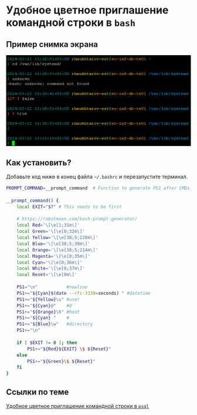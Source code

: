 # Удобное цветное приглашение командной строки в `bash`

## Пример снимка экрана

![bashrc](bashrc.png)

## Как установить?

Добавьте код ниже в конец файла `~/.bashrc` и перезапустите терминал.

```bash
PROMPT_COMMAND=__prompt_command  # Function to generate PS1 after CMDs

__prompt_command() {
    local EXIT="$?" # This needs to be first

    # https://robotmoon.com/bash-prompt-generator/
    local Red='\[\e[1;31m\]'
    local Green='\[\e[0;32m\]'
    local Yellow='\[\e[38;5;220m\]'
    local Blue='\[\e[38;5;39m\]'
    local Orange='\[\e[38;5;214m\]'
    local Magenta='\[\e[0;35m\]'
    local Cyan='\[\e[0;36m\]'
    local White='\[\e[0;37m\]'
    local Reset='\[\e[0m\]'

    PS1="\n"           #newline
    PS1+="${Cyan}$(date --rfc-3339=seconds) " #datetime
    PS1+="${Yellow}\u" #user
    PS1+="${Cyan}@"    #@
    PS1+="${Orange}\h" #host
    PS1+="${Cyan} "    #
    PS1+="${Blue}\w"   #directory
    PS1+="\n"
    
    if [ $EXIT != 0 ]; then
        PS1+="${Red}${EXIT} \$ ${Reset}"
    else
        PS1+="${Green}\$ ${Reset}"
    fi
}
```

## Ссылки по теме

[Удобное цветное приглашение командной строки в `psql`](../psqlrc)
